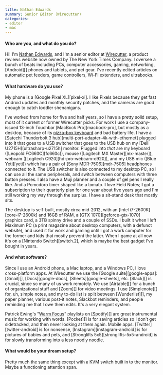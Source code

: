 ```yaml
---
title: Nathan Edwards
summary: Senior Editor (Wirecutter)
categories:
- editor
- mac
---
```


#### Who are you, and what do you do?

Hi! I'm [Nathan Edwards](http://about.me/nedwards "Nathan's website."), and I'm a senior editor at [Wirecutter](http://www.thewirecutter.com/ "A product review site."), a product reviews website now owned by The New York Times Company. I oversee a bunch of beats including PCs, computer accessories, gaming, networking, [Android][] phones and tablets, and pet gear. I've recently edited articles on automatic pet feeders, game controllers, Wi-Fi extenders, and ultrabooks.

#### What hardware do you use?

My phone is a [Google Pixel XL][pixel-xl]. I like Pixels because they get fast Android updates and monthly security patches, and the cameras are good enough to catch toddler shenanigans.

I've worked from home for five and half years, so I have a pretty solid setup, most of it current or former Wirecutter picks. For work I use a company-issued 13-inch Touchbar [MacBook Pro][macbook-pro], but mostly as a desktop, because of its [pizza-box keyboard](https://theoutline.com/post/2402/the-new-macbook-keyboard-is-ruining-my-life?zd=2&zi=eeg43jqh "An article about the keyboards on the Touchbar MacBook Pros.") and bad battery life. I have a [Satechi Thunderbolt 3 hub][multi-port-adapter-4k-with-ethernet] plugged into it that goes to a USB switcher that goes to the USB hub on my [Dell U2715H][ultrasharp-u2715h] monitor. Plugged into _that_ are my keyboard ([Leopold FC660C][fc660c]), mouse ([Logitech MX Master][mx-master]), webcam ([Logitech C920][hd-pro-webcam-c920]), and my USB mic ([Blue Yeti][yeti]) which has a pair of [Sony MDR-7506][mdr-7506] headphones connected to it. The USB switcher is also connected to my desktop PC, so I can use all the same peripherals, and switch between computers with three button presses. I also have a Muji planner and a couple of gel pens I really like. And a Pomodoro timer shaped like a tomato. I love Field Notes; I got a subscription to their quarterly plan for one year about five years ago and I'm still working my way through the surplus. I have a sit-stand desk that mostly sits.

The desktop is self-built, mostly circa mid-2012, with an [Intel i7-2600K][core-i7-2600k] and 16GB of RAM, a [GTX 1070][geforce-gtx-1070] graphics card, a 3TB spinny drive and a couple of SSDs. I built it when I left Maximum PC (a print magazine about desktop computers, with a defunct website), and used it for work and gaming until I got a work computer for the former and kids that mostly prevent the latter. When I game at all now it's on a [Nintendo Switch][switch.2], which is maybe the best gadget I've bought in years.

#### And what software?

Since I use an Android phone, a Mac laptop, and a Windows PC, I love cross-platform apps. At Wirecutter we use the [Google suite][google-apps]: [Gmail][], [Docs][google-docs], [Sheets][google-sheets], etc. [Slack][] is crucial, since so many of us work remotely. We use [Airtable][] for a bunch of organizational stuff and [Zoom][] for video meetings. I use [Simplenote][] for, uh, simple notes, and my to-do list is split between [Wunderlist][], my paper planner, various post-it notes, Slackbot reminders, and people reminding me that I owe them edits. It's a very elegant system.

Patrick Ewing's "[Warm Focus](https://open.spotify.com/user/1214811245/playlist/0EycVcG7lpVb8AzeUk064S?si=oNEe0-D5T46UiNDcHZ9LfQ "Patrick's Spotify playlist from his radio show.")" playlists on [Spotify][] are great instrumental music for working with words. [Pocket][] is for saving articles so I don't get sidetracked, and then never looking at them again. Mobile apps: [Twitter][twitter-android] is for nonsense, [Instagram][instagram-android] is for pictures of babies and pets, and [Stronglifts 5x5][stronglifts-5x5-android] is for slowly transforming into a less noodly noodle.

#### What would be your dream setup?

Pretty much the same thing except with a KVM switch built in to the monitor. Maybe a functioning attention span.